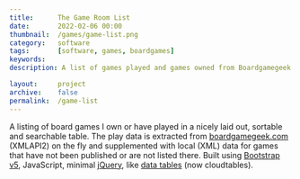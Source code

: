 ```yaml
---
title: 		The Game Room List
date: 		2022-02-06 00:00
thumbnail:	/games/game-list.png
category:	software
tags: 		[software, games, boardgames]
keywords:
description: A list of games played and games owned from Boardgamegeek.com

layout:     project
archive:	false
permalink:  /game-list
---
```

A listing of board games I own or have played in a nicely laid out, sortable and searchable table. The play data is extracted from [boardgamegeek.com](https://boardgamegeek.com) (XMLAPI2) on the fly and supplemented with local (XML) data for games that have not been published or are not listed there. Built using [Bootstrap v5](https://getbootstrap.com), JavaScript, minimal [jQuery](https://jquery.com/), like [data tables](https://datatables.net/) (now cloudtables).

<!-- more -->

<script type="text/javascript">
    window.location = "https://stephenhouser.com/game-list";
</script>
